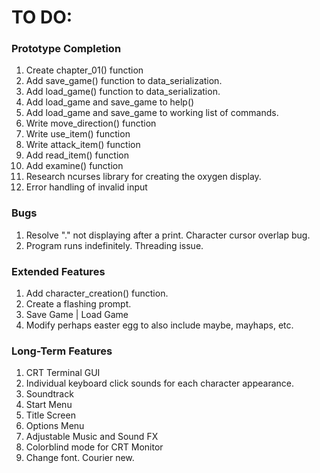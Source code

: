 # TO DO:

### Prototype Completion
1. Create chapter_01() function
2. Add save_game() function to data_serialization.
3. Add load_game() function to data_serialization.
4. Add load_game and save_game to help()
5. Add load_game and save_game to working list of commands.
6. Write move_direction() function
7. Write use_item() function
8. Write attack_item() function
9. Add read_item() function
10. Add examine() function
12. Research ncurses library for creating the oxygen display.
13. Error handling of invalid input

### Bugs
1. Resolve "." not displaying after a print. Character cursor overlap bug.
2. Program runs indefinitely. Threading issue.

### Extended Features
1. Add character_creation() function.
2. Create a flashing prompt.
3. Save Game | Load Game
4. Modify perhaps easter egg to also include maybe, mayhaps, etc.

### Long-Term Features
1. CRT Terminal GUI
2. Individual keyboard click sounds for each character appearance.
3. Soundtrack
4. Start Menu
5. Title Screen
6. Options Menu
7. Adjustable Music and Sound FX
8. Colorblind mode for CRT Monitor
9. Change font. Courier new.